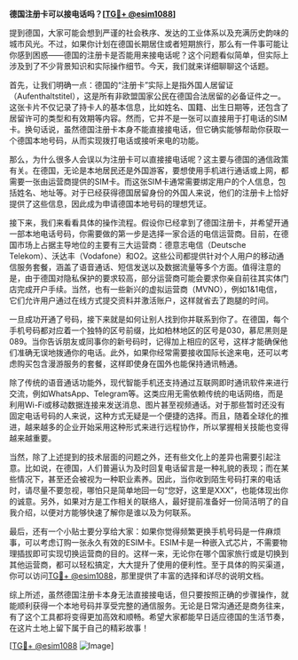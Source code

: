 **德国注册卡可以接电话吗？[[TG💪+ @esim1088](https://t.me/s/esim1088)]**

提到德国，大家可能会想到严谨的社会秩序、发达的工业体系以及充满历史韵味的城市风光。不过，如果你计划在德国长期居住或者短期旅行，那么有一件事可能让你感到困惑——德国的注册卡是否能用来接电话呢？这个问题看似简单，但实际上涉及到了不少背景知识和实际操作细节。今天，我们就来详细聊聊这个话题。

首先，让我们明确一点：德国的“注册卡”实际上是指外国人居留证（Aufenthaltstitel），这是所有非欧盟国家公民在德国合法居留的必备证件之一。这张卡片不仅记录了持卡人的基本信息，比如姓名、国籍、出生日期等，还包含了居留许可的类型和有效期等内容。然而，它并不是一张可以直接用于打电话的SIM卡。换句话说，虽然德国注册卡本身不能直接接电话，但它确实能够帮助你获取一个德国本地号码，从而实现拨打电话或接听来电的功能。

那么，为什么很多人会误以为注册卡可以直接接电话呢？这主要与德国的通信政策有关。在德国，无论是本地居民还是外国游客，要想使用手机进行通话或上网，都需要一张由运营商提供的SIM卡。而这张SIM卡通常需要绑定用户的个人信息，包括姓名、地址等。对于已经获得德国居留身份的外国人来说，他们的注册卡上恰好提供了这些信息，因此成为申请德国本地号码的理想凭证。

接下来，我们来看看具体的操作流程。假设你已经拿到了德国注册卡，并希望开通一部本地电话号码，你需要做的第一步是选择一家合适的电信运营商。目前，在德国市场上占据主导地位的主要有三大运营商：德意志电信（Deutsche Telekom）、沃达丰（Vodafone）和O2。这些公司都提供针对个人用户的移动通信服务套餐，涵盖了语音通话、短信发送以及数据流量等多个方面。值得注意的是，由于德国对隐私保护的要求较高，部分运营商可能会要求你亲自前往其实体门店完成开户手续。当然，也有一些新兴的虚拟运营商（MVNO），例如1&1电信，它们允许用户通过在线方式提交资料并激活账户，这样就省去了跑腿的时间。

一旦成功开通了号码，接下来就是如何让别人找到你并联系到你了。在德国，每个手机号码都对应着一个独特的区号前缀，比如柏林地区的区号是030，慕尼黑则是089。当你告诉朋友或同事你的新号码时，记得加上相应的区号，这样才能确保他们准确无误地拨通你的电话。此外，如果你经常需要接收国际长途来电，还可以考虑购买包含漫游服务的套餐，这样即使身在国外也能保持通讯畅通。

除了传统的语音通话功能外，现代智能手机还支持通过互联网即时通讯软件来进行交流，例如WhatsApp、Telegram等。这类应用无需依赖传统的电话网络，而是利用Wi-Fi或移动数据连接来发送消息、图片甚至视频通话。对于那些暂时还没有固定电话号码的人来说，这种方式无疑是一个便捷的选择。而且，随着全球化的推进，越来越多的企业开始采用这种形式来进行远程协作，所以掌握相关技能也变得越来越重要。

当然，除了上述提到的技术层面的问题之外，还有些文化上的差异也需要引起注意。比如说，在德国，人们普遍认为及时回复电话留言是一种礼貌的表现；而在某些情况下，甚至还会被视为一种职业素养。因此，当你收到陌生号码打来的电话时，请尽量不要忽视，哪怕只是简单地回一句“您好，这里是XXX”，也能体现出你的诚意。另外，如果对方是工作相关的联络人，最好提前准备好一份简洁明了的自我介绍，以便对方能够快速了解你是谁以及为何联系。

最后，还有一个小贴士要分享给大家：如果你觉得频繁更换手机号码是一件麻烦事，可以考虑订购一张永久有效的ESIM卡。ESIM卡是一种嵌入式芯片，不需要物理插拔即可实现切换运营商的目的。这样一来，无论你在哪个国家旅行或是切换到其他运营商，都可以轻松搞定，大大提升了使用的便利性。至于具体的购买渠道，你可以访问[TG💪+ @esim1088](https://t.me/s/esim1088)，那里提供了丰富的选择和详尽的说明文档。

综上所述，虽然德国注册卡本身无法直接接电话，但只要按照正确的步骤操作，就能顺利获得一个本地号码并享受完整的通信服务。无论是日常沟通还是商务往来，有了这个工具都将变得更加高效和顺畅。希望大家都能早日适应德国的生活节奏，在这片土地上留下属于自己的精彩故事！

[[TG💪+ @esim1088](https://t.me/s/esim1088) ![Image](https://i.postimg.cc/4NQfJmqS/Snipaste-2025-05-13-00-14-12.png)]